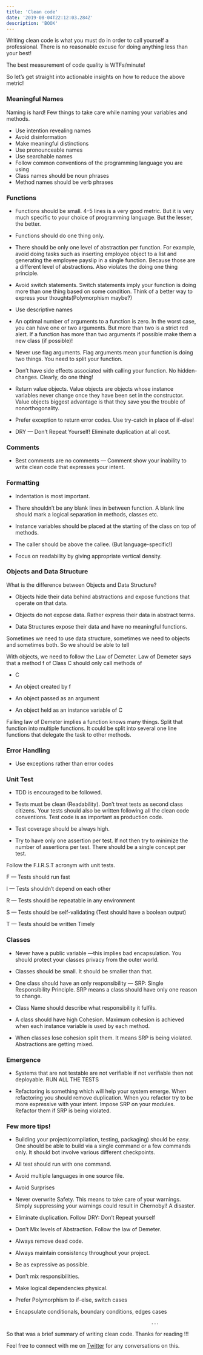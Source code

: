 ```yaml
---
title: 'Clean code'
date: '2019-08-04T22:12:03.284Z'
description: 'BOOK'
---
```


Writing clean code is what you must do in order to call yourself a professional. There is no reasonable excuse for doing anything less than your best!


The best measurement of code quality is WTFs/minute!


So let’s get straight into actionable insights on how to reduce the above metric!


### Meaningful Names

Naming is hard! Few things to take care while naming your variables and methods.

* Use intention revealing names
* Avoid disinformation
* Make meaningful distinctions
* Use pronounceable names
* Use searchable names
* Follow common conventions of the programming language you are using
* Class names should be noun phrases
* Method names should be verb phrases ​


### Functions

* Functions should be small. 4–5 lines is a very good metric. But it is very much specific to your choice of programming language. But the lesser, the better.

* Functions should do one thing only.

* There should be only one level of abstraction per function. For example, avoid doing tasks such as inserting employee object to a list and generating the employee payslip in a single function. Because those are a different level of abstractions. Also violates the doing one thing principle.

* Avoid switch statements. Switch statements imply your function is doing more than one thing based on some condition. Think of a better way to express your thoughts(Polymorphism maybe?)

* Use descriptive names

* An optimal number of arguments to a function is zero. In the worst case, you can have one or two arguments. But more than two is a strict red alert. If a function has more than two arguments if possible make them a new class (if possible)!

* Never use flag arguments. Flag arguments mean your function is doing two things. You need to split your function.

* Don’t have side effects associated with calling your function. No hidden-changes. Clearly, do one thing!

* Return value objects. Value objects are objects whose instance variables never change once they have been set in the constructor. Value objects biggest advantage is that they save you the trouble of nonorthogonality.

* Prefer exception to return error codes. Use try-catch in place of if-else!

* DRY — Don’t Repeat Yourself! Eliminate duplication at all cost.


### Comments​

* Best comments are no comments — Comment show your inability to write clean code that expresses your intent.


### Formatting

* Indentation ​is most important.

* There shouldn’t be any blank lines in between function. A blank line should mark a logical separation in methods, classes etc.

* Instance variables should be placed at the starting of the class on top of methods.

* The caller should be above the callee. (But language-specific!)

* Focus on readability by giving appropriate vertical density.


### Objects and Data Structure​

What is the difference between Objects and Data Structure?

* Objects hide their data behind abstractions and expose functions that operate on that data. 

* Objects do not expose data. Rather express their data in abstract terms.

* Data Structures expose their data and have no meaningful functions.


Sometimes we need to use data structure, sometimes we need to objects and sometimes both. So we should be able to tell

With objects, we need to follow the Law of Demeter. Law of Demeter says that a method f of Class C should only call methods of

* C

* An object created by f

* An object passed as an argument

* An object held as an instance variable of C


Failing law of Demeter implies a function knows many things. Split that function into multiple functions. It could be split into several one line functions that delegate the task to other methods.


### Error Handling

* Use exceptions rather than error codes ​


### Unit Test

* TDD is encouraged to be followed.

* Tests must be clean (Readability). Don’t treat tests as second class citizens. Your tests should also be written following all the clean code conventions. Test code is as important as production code.

* Test coverage should be always high.

* Try to have only one assertion per test. If not then try to minimize the number of assertions per test. There should be a single concept per test.


Follow the F.I.R.S.T acronym with unit tests.

F — Tests should run fast

I — Tests shouldn’t depend on each other

R — Tests should be repeatable in any environment

S — Tests should be self-validating (Test should have a boolean output)

T — Tests should be written Timely ​


### Classes​

* Never have a public variable —this implies bad encapsulation. You should protect your classes privacy from the outer world.

* Classes should be small. It should be smaller than that.

* One class should have an only responsibility — SRP: Single Responsibility Principle. SRP means a class should have only one reason to change.

* Class Name should describe what responsibility it fulfils.

* A class should have high Cohesion. Maximum cohesion is achieved when each instance variable is used by each method.

* When classes lose cohesion split them. It means SRP is being violated. Abstractions are getting mixed.


### Emergence​

* Systems that are not testable are not verifiable if not verifiable then not deployable. RUN ALL THE TESTS

* Refactoring is something which will help your system emerge. When refactoring you should remove duplication. When you refactor try to be more expressive with your intent. Impose SRP on your modules. Refactor them if SRP is being violated. ​


### Few more tips!

* Building your project(compilation, testing, packaging) should be easy. One should be able to build via a single command or a few commands only. It should bot involve various different checkpoints.

* All test should run with one command.

* Avoid multiple languages in one source file. ​

* Avoid Surprises ​

* Never overwrite Safety. This means to take care of your warnings. Simply suppressing your warnings could result in Chernobyl! A disaster.

* Eliminate duplication. Follow DRY: Don’t Repeat yourself

* Don’t Mix levels of Abstraction. Follow the law of Demeter.​

* Always remove dead code.

* Always maintain consistency ​throughout your project.

* Be as expressive as possible.​

* Don’t mix responsibilities.

* Make logical dependencies physical.
 ​
* Prefer Polymorphism to if-else, switch cases ​

* Encapsulate conditionals, boundary conditions, edges cases

                                                        ...

So that was a brief summary of writing clean code. Thanks for reading !!!

Feel free to connect with me on [Twitter](https://twitter.com/whoAbhishekSah) for any conversations on this.